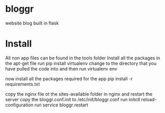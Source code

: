 bloggr
======

website blog built in flask

Install
=======

All non app files can be found in the tools folder
Install all the packages in the apt-get file
run pip install virtualenv
change to the directory that you have pulled the code into and then run
     virtualenv env

now install all the packages required for the app
     pip install -r requirements.txt

copy the nginx file ot the sites-available folder in nginx and restart the server
copy the bloggr.conf.init to /etc/init/bloggr.conf
run initctl reload-configuration
run service bloggr restart
